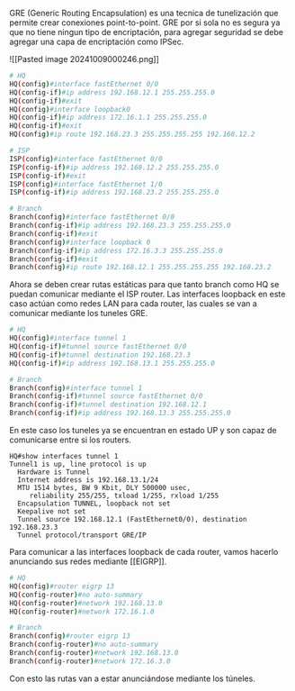 GRE (Generic Routing Encapsulation) es una tecnica de tunelización que permite crear conexiones point-to-point. GRE por si sola no es segura ya que no tiene ningun tipo de encriptación, para agregar seguridad se debe agregar una capa de encriptación como IPSec. 

![[Pasted image 20241009000246.png]]

``` bash
# HQ
HQ(config)#interface fastEthernet 0/0
HQ(config-if)#ip address 192.168.12.1 255.255.255.0
HQ(config-if)#exit
HQ(config)#interface loopback0
HQ(config-if)#ip address 172.16.1.1 255.255.255.0
HQ(config-if)#exit
HQ(config)#ip route 192.168.23.3 255.255.255.255 192.168.12.2

# ISP 
ISP(config)#interface fastEthernet 0/0
ISP(config-if)#ip address 192.168.12.2 255.255.255.0
ISP(config-if)#exit
ISP(config)#interface fastEthernet 1/0
ISP(config-if)#ip address 192.168.23.2 255.255.255.0

# Branch
Branch(config)#interface fastEthernet 0/0
Branch(config-if)#ip address 192.168.23.3 255.255.255.0
Branch(config-if)#exit
Branch(config)#interface loopback 0
Branch(config-if)#ip address 172.16.3.3 255.255.255.0
Branch(config-if)#exit
Branch(config)#ip route 192.168.12.1 255.255.255.255 192.168.23.2
```

Ahora se deben crear rutas estáticas para que tanto branch como HQ se puedan comunicar mediante el ISP router. Las interfaces loopback en este caso actúan como redes LAN para cada router, las cuales se van a comunicar mediante los tuneles GRE. 

``` bash
# HQ 
HQ(config)#interface tunnel 1     
HQ(config-if)#tunnel source fastEthernet 0/0
HQ(config-if)#tunnel destination 192.168.23.3
HQ(config-if)#ip address 192.168.13.1 255.255.255.0

# Branch
Branch(config)#interface tunnel 1
Branch(config-if)#tunnel source fastEthernet 0/0
Branch(config-if)#tunnel destination 192.168.12.1
Branch(config-if)#ip address 192.168.13.3 255.255.255.0
```

En este caso los tuneles ya se encuentran en estado UP y son capaz de comunicarse entre si los routers.

```
HQ#show interfaces tunnel 1
Tunnel1 is up, line protocol is up 
  Hardware is Tunnel
  Internet address is 192.168.13.1/24
  MTU 1514 bytes, BW 9 Kbit, DLY 500000 usec, 
     reliability 255/255, txload 1/255, rxload 1/255
  Encapsulation TUNNEL, loopback not set
  Keepalive not set
  Tunnel source 192.168.12.1 (FastEthernet0/0), destination 192.168.23.3
  Tunnel protocol/transport GRE/IP
```

Para comunicar a las interfaces loopback de cada router, vamos hacerlo anunciando sus redes mediante [[EIGRP]].

``` bash
# HQ
HQ(config)#router eigrp 13
HQ(config-router)#no auto-summary 
HQ(config-router)#network 192.168.13.0
HQ(config-router)#network 172.16.1.0

# Branch 
Branch(config)#router eigrp 13
Branch(config-router)#no auto-summary 
Branch(config-router)#network 192.168.13.0
Branch(config-router)#network 172.16.3.0

```

Con esto las rutas van a estar anunciándose mediante los túneles.
